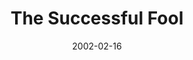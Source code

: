 ---
layout: message
category: message
series: "Stuff Jesus Made Up"
title: "The Successful Fool"
date: 2002-02-16
audio-description: "Dig into the truths behind these ancient stories and see how they relate to our lives today.  "
audio: ""
audio-title: "The Successful Fool"
audio-duration: "&#58;"
---